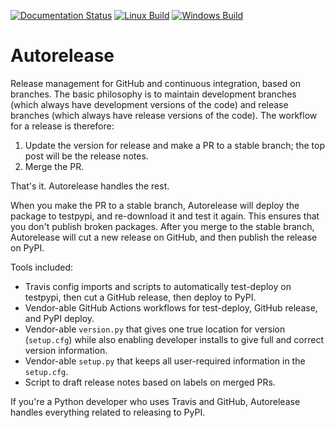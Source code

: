 [![Documentation Status](https://readthedocs.org/projects/autorelease/badge/?version=latest)](http://autorelease.readthedocs.io/en/latest/?badge=latest)
[![Linux Build](https://travis-ci.org/dwhswenson/autorelease.svg?branch=master)](https://travis-ci.org/dwhswenson/autorelease)
[![Windows Build](https://ci.appveyor.com/api/projects/status/ox0c6u5gobk5ksat/branch/master?svg=true)](https://ci.appveyor.com/project/dwhswenson/autorelease/branch/master)

# Autorelease

Release management for GitHub and continuous integration, based on branches.
The basic philosophy is to maintain development branches (which always have
development versions of the code) and release branches (which always have
release versions of the code). The workflow for a release is therefore:

1. Update the version for release and make a PR to a stable branch; the top
   post will be the release notes.
2. Merge the PR.

That's it. Autorelease handles the rest.

When you make the PR to a stable branch, Autorelease will deploy the package to
testpypi, and re-download it and test it again. This ensures that you don't
publish broken packages. After you merge to the stable branch, Autorelease will
cut a new release on GitHub, and then publish the release on PyPI.

Tools included:

* Travis config imports and scripts to automatically test-deploy on testpypi,
  then cut a GitHub release, then deploy to PyPI.
* Vendor-able GitHub Actions workflows for test-deploy, GitHub release, and
PyPI deploy.
* Vendor-able `version.py` that gives one true location for version
  (`setup.cfg`) while also enabling developer installs to give full and correct
  version information.
* Vendor-able `setup.py` that keeps all user-required information in the
  `setup.cfg`.
* Script to draft release notes based on labels on merged PRs.

If you're a Python developer who uses Travis and GitHub, Autorelease handles
everything related to releasing to PyPI.
